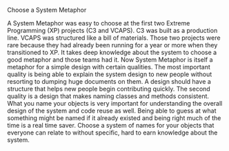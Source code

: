<!-- TODO: translate this -->
Choose a System Metaphor

A System Metaphor was easy to choose at the first two Extreme Programming (XP) projects (C3 and VCAPS). C3 was built as a production line. VCAPS was structured like a bill of materials. Those two projects were rare because they had already been running for a year or more when they transitioned to XP. It takes deep knowledge about the system to choose a good metaphor and those teams had it.
Now System Metaphor is itself a metaphor for a simple design with certain qualities. The most important quality is being able to explain the system design to new people without resorting to dumping huge documents on them. A design should have a structure that helps new people begin contributing quickly. The second quality is a design that makes naming classes and methods consistent.
What you name your objects is very important for understanding the overall design of the system and code reuse as well. Being able to guess at what something might be named if it already existed and being right much of the time is a real time saver. Choose a system of names for your objects that everyone can relate to without specific, hard to earn knowledge about the system. 
